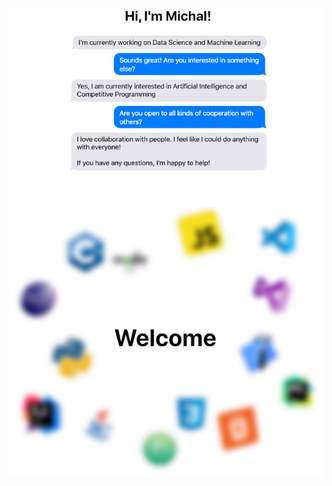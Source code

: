 <p align = "center">
  <img src = "https://github.com/MichalZak17/MichalZak17/blob/main/Bubbles%20Github.png"/>
</p>
